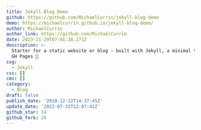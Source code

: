 ```yaml
---
title: Jekyll Blog Demo
github: https://github.com/MichaelCurrin/jekyll-blog-demo
demo: https://michaelcurrin.github.io/jekyll-blog-demo/
author: MichaelCurrin
author_link: https://github.com/MichaelCurrin
date: 2023-11-29T07:01:38.271Z
description: >-
  Starter for a static website or blog - built with Jekyll, a minimal theme and
  GH Pages 🧪
ssg:
  - Jekyll
css: []
cms: []
category:
  - Blog
draft: false
publish_date: '2018-12-22T14:37:45Z'
update_date: '2022-07-31T12:07:41Z'
github_star: 14
github_fork: 26
---
```

